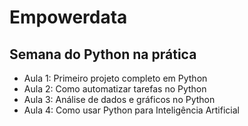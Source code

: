 # Empowerdata
## Semana do Python na prática

- Aula 1: Primeiro projeto completo em Python
- Aula 2: Como automatizar tarefas no Python
- Aula 3: Análise de dados e gráficos no Python
- Aula 4: Como usar Python para Inteligência Artificial
